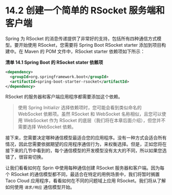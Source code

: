 # 14.2 创建一个简单的 RSocket 服务端和客户端

Spring 为 RSocket 的消息传递提供了非常好的支持，包括所有四种通信方式模型。要开始使用 RSocket，您需要将 Spring Boot RSocket starter 添加到项目构建中。在 Maven 的 POM 文件中，RSocket starter 依赖项如下所示：

**清单 14.1 Spring Boot 的 RSocket stater 依赖项**
```xml
<dependency>
  <groupId>org.springframework.boot</groupId>
  <artifactId>spring-boot-starter-rsocket</artifactId>
</dependency>
```

RSocket 的服务器和客户端应用程序都需要添加这个依赖。

>使用 Spring Initializr 选择依赖项时，您可能会看到类似命名的 WebSocket 依赖项。虽然 RSocket 和 WebSocket 名称相似，且您可以使用 WebSocket 作为 RSocket 的底层（我们将在本章后面介绍），但您并不需要选择 WebSocket 依赖。

接下来，您需要决定哪种通信模型最适合您的应用程序。没有一种方式会适合所有情况，因此您需要依据期望的应用程序通信行为，来权衡选择。但是，正如您将在接下来的几节中看到的，每个通信模型的开发模型没有太大的不同，所以如果您选错了，很容易切换。

让我们看看如何在 Sprin 中使用每种通信创建 RSocket 服务器和客户端。因为每个 RSocket 的通信模型都不同，最适合在特定的用例场景中，我们将暂时搁置 Taco Cloud 应用程序，看看如何在不同的问题域上应用 RSocket。我们将从了解如何使用 `请求/响应` 通信模型开始。